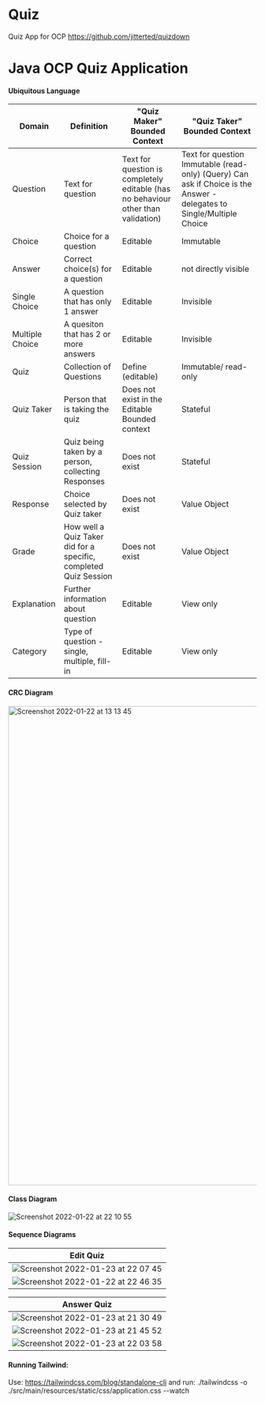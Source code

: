 # Quiz

Quiz App for OCP
https://github.com/jitterted/quizdown

# Java OCP Quiz Application

#### Ubiquitous Language

| Domain          | Definition                                                      | "Quiz Maker" Bounded Context                                                     | "Quiz Taker"  Bounded Context                                                                                         |
|-----------------|-----------------------------------------------------------------|----------------------------------------------------------------------------------|-----------------------------------------------------------------------------------------------------------------------|
| Question        | Text for question                                               | Text for question is completely editable (has no behaviour other than validation) | Text for question Immutable (read-only) (Query) Can ask if Choice is the Answer - delegates to Single/Multiple Choice |                   |                                                                                   |                               |
| Choice          | Choice for a question                                           | Editable                                                                         | Immutable                                                                                                             |
| Answer          | Correct choice(s) for a question                                | Editable                                                                         | not directly visible                                                                                                  |
| Single Choice   | A question that has only 1 answer                               | Editable                                                                         | Invisible                                                                                                             |
| Multiple Choice | A quesiton that has 2 or more answers                           | Editable                                                                         | Invisible                                                                                                             |
| Quiz            | Collection of Questions                                         | Define (editable)                                                                | Immutable/ read-only                                                                                                  |
| Quiz Taker      | Person that is taking the quiz                                  | Does not exist in the Editable Bounded context                                   | Stateful                                                                                                              |
| Quiz Session    | Quiz being taken by a person, collecting Responses              | Does not exist                                                                   | Stateful                                                                                                              |
| Response        | Choice selected by Quiz taker                                   | Does not exist                                                                   | Value Object                                                                                                          |
| Grade           | How well a Quiz Taker did for a specific, completed Quiz Session | Does not exist                                                                   | Value Object                                                                                                          |
| Explanation     | Further information about question                              | Editable                                                                         | View only                                                                                                             |
| Category        | Type of question - single, multiple, fill-in                    | Editable                                                                         | View only                                                                                                             |

#### CRC Diagram

<img width="970" alt="Screenshot 2022-01-22 at 13 13 45" src="https://user-images.githubusercontent.com/27693622/150639932-a91ef97d-8af8-44a7-802d-49bf33ed5777.png">

#### Class Diagram

![Screenshot 2022-01-22 at 22 10 55](https://user-images.githubusercontent.com/27693622/150657074-43c1a264-efb0-4e28-a4ff-a2050258c61c.png)

#### Sequence Diagrams

|                                                                  Edit Quiz                                                                  |
|:-------------------------------------------------------------------------------------------------------------------------------------------:|
| ![Screenshot 2022-01-23 at 22 07 45](https://user-images.githubusercontent.com/27693622/150699808-65f490cb-8018-42ac-a049-8d99cb5f9ea9.png) |
| ![Screenshot 2022-01-22 at 22 46 35](https://user-images.githubusercontent.com/27693622/150657804-d522f19e-23f3-4916-a1a3-99e3aba8691c.png) |

|                                                                 Answer Quiz                                                                |
|:------------------------------------------------------------------------------------------------------------------------------------------:|
| ![Screenshot 2022-01-23 at 21 30 49](https://user-images.githubusercontent.com/27693622/150698726-f11a8e5a-cf9b-413f-b038-ca88811df73b.png) |
| ![Screenshot 2022-01-23 at 21 45 52](https://user-images.githubusercontent.com/27693622/150699135-19559c40-adfb-4a62-bce8-89959655c392.png) |
| ![Screenshot 2022-01-23 at 22 03 58](https://user-images.githubusercontent.com/27693622/150699647-cba6c338-97b2-43a3-b5d7-1c143c5dc68b.png)|

#### Running Tailwind:

Use:
https://tailwindcss.com/blog/standalone-cli
and run:
./tailwindcss -o ./src/main/resources/static/css/application.css --watch 
